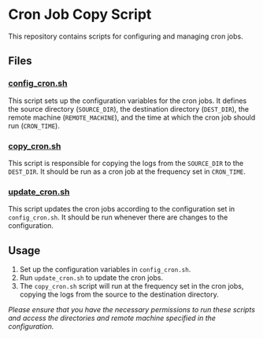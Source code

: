 # Cron Job Copy Script

This repository contains scripts for configuring and managing cron jobs.

## Files

### [config_cron.sh](config_cron.sh)

This script sets up the configuration variables for the cron jobs. It defines the source directory (`SOURCE_DIR`), the destination directory (`DEST_DIR`), the remote machine (`REMOTE_MACHINE`), and the time at which the cron job should run (`CRON_TIME`).

### [copy_cron.sh](copy_cron.sh)

This script is responsible for copying the logs from the `SOURCE_DIR` to the `DEST_DIR`. It should be run as a cron job at the frequency set in `CRON_TIME`.

### [update_cron.sh](update_cron.sh)

This script updates the cron jobs according to the configuration set in `config_cron.sh`. It should be run whenever there are changes to the configuration.

## Usage

1. Set up the configuration variables in `config_cron.sh`.
2. Run `update_cron.sh` to update the cron jobs.
3. The `copy_cron.sh` script will run at the frequency set in the cron jobs, copying the logs from the source to the destination directory.

*Please ensure that you have the necessary permissions to run these scripts and access the directories and remote machine specified in the configuration.*
